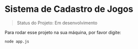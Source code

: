 # Sistema de Cadastro de Jogos

> Status do Projeto: Em desenvolvimento

Para rodar esse projeto na sua máquina, por favor digite:
```
node app.js
```
